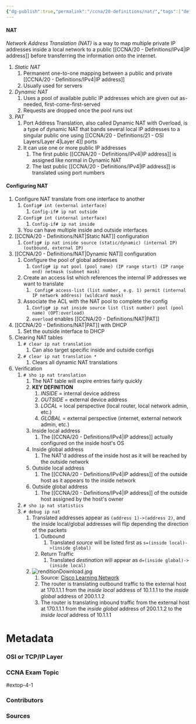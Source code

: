 ```yaml
---
{"dg-publish":true,"permalink":"/ccna/20-definitions/nat/","tags":["defs_ccna"]}
---
```


#### NAT
*Network Address Translation (NAT)* is a way to map multiple private IP addresses inside a local network to a public [[CCNA/20 - Definitions/IPv4\|IP address]] before transferring the information onto the internet.

1. *Static NAT*
	1. Permanent one-to-one mapping between a public and private [[CCNA/20 - Definitions/IPv4\|IP address]]
	2. Usually used for servers
2. *Dynamic NAT*
	1. Uses a pool of available public IP addresses which are given out as-needed, first-come-first-served
	2. Requests are dropped once the pool runs out
3. *PAT*
	1. Port Address Translation, also called Dynamic NAT with Overload, is a type of dynamic NAT that bands several local IP addresses to a singular public one using [[CCNA/20 - Definitions/21 - OSI Layers/Layer 4\|Layer 4]] ports
	2. It can use one or more public IP addresses
		1. The first public [[CCNA/20 - Definitions/IPv4\|IP address]] is assigned like normal in Dynamic NAT
		2. The last public [[CCNA/20 - Definitions/IPv4\|IP address]] is translated using port numbers


#### Configuring NAT
1.  Configure NAT translate from one interface to another
	1.  `Config# int (external interface)`
		1.  `Config-if# ip nat outside`
	2.  `Config# int (internal interface)`
		1.  `Config-if# ip nat inside`
	3.  You can have multiple inside and outside interfaces
2.  [[CCNA/20 - Definitions/NAT\|Static NAT]] configuration
	1.  `Config# ip nat inside source (static/dynamic) (internal IP) (outbound, external IP)`
3.  [[CCNA/20 - Definitions/NAT\|Dynamic NAT]] configuration
	1.  Configure the pool of global addresses
		1.  `Config# ip nat pool (pool name) (IP range start) (IP range end) netmask (subnet mask)`
	2.  Create an access list which references the internal IP addresses we want to translate
		1. ` Config# access-list (list number, e.g. 1) permit (internal IP network address) (wildcard mask)`
	3.  Associate the ACL with the NAT pool to complete the config
		1.  `Config# ip nat inside source list (list number) pool (pool name) (OPT:overload)`
		2. `overload` enables [[CCNA/20 - Definitions/NAT\|PAT]]
4.  [[CCNA/20 - Definitions/NAT\|PAT]] with DHCP
	1.  Set the outside interface to DHCP
5.  Clearing NAT tables
	1.  `# clear ip nat translation`
		1.  Can also target specific inside and outside configs
	2.  `# clear ip nat translation *`
		1.  Clears all dynamic NAT translations
6.  Verification
	1.  `# sho ip nat translation`
		1.  The NAT table will expire entries fairly quickly
		1.  **KEY DEFINITION**
			1.  *INSIDE* = internal device address
			2.  *OUTSIDE* = external device address
			3.  *LOCAL* = local perspective (local router, local network admin, etc.)
			4.  *GLOBAL* = external perspective (internet, external network admin, etc.)
		2.  Inside local address
			1.  The [[CCNA/20 - Definitions/IPv4\|IP address]] actually configured on the inside host's OS
		3.  Inside global address
			1.  The NAT'd address of the inside host as it will be reached by the outside network
		4.  Outside local address
			1.  The [[CCNA/20 - Definitions/IPv4\|IP address]] of the outside host as it appears to the inside network
		5.  Outside global address
			1.  The [[CCNA/20 - Definitions/IPv4\|IP address]] of the outside host assigned by the host's owner
	2.  `# sho ip nat statistics`
	3.  `# debug ip nat`
		1. Translated addresses appear as `(address 1)->(address 2)`, and the inside local/global addresses will flip depending the direction of the packets
			1.  Outbound
				1. Translated *source* will be listed first as `s=(inside local)->(inside global)`
			2.  Return Traffic
				1. Translated *destination* will appear as `d=(inside global)->(inside local)`
		2. ![renditionDownload.jpg](/img/user/Attachments/renditionDownload.jpg)
			1. Source: [Cisco Learning Network](https://learningnetwork.cisco.com/s/question/0D53i00000Kt0gWCAR/nat-debug)
			2. The router is translating outbound traffic to the external host at 170.1.1.1 from the *inside local* address of 10.1.1.1 to the *inside global* address of 200.1.1.2
			3. The router is translating inbound traffic from the external host at 170.1.1.1 from the *inside global* address of 200.1.1.2 to the *inside local* address of 10.1.1.1
# Metadata
### OSI or TCP/IP Layer

### CCNA Exam Topic
#extop-4-1 
### Contributors

### Sources
